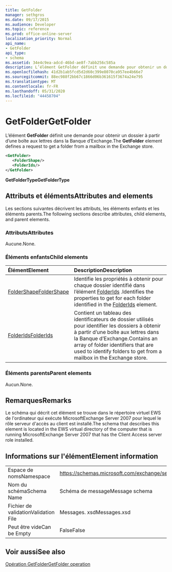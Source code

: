 ```yaml
---
title: GetFolder
manager: sethgros
ms.date: 09/17/2015
ms.audience: Developer
ms.topic: reference
ms.prod: office-online-server
localization_priority: Normal
api_name:
- GetFolder
api_type:
- schema
ms.assetid: 34e4c9ea-adcd-46bd-ae8f-7abb256c585a
description: L’élément GetFolder définit une demande pour obtenir un dossier à partir d’une boîte aux lettres dans la Banque d’Exchange.
ms.openlocfilehash: 41d2b1ab5fcd5d2d60c399e8070ca957ee4b66e7
ms.sourcegitcommit: 88ec988f2bb67c1866d06b361615f3674a24e795
ms.translationtype: MT
ms.contentlocale: fr-FR
ms.lasthandoff: 05/31/2020
ms.locfileid: "44458704"
---
```

# <a name="getfolder"></a><span data-ttu-id="a4010-103">GetFolder</span><span class="sxs-lookup"><span data-stu-id="a4010-103">GetFolder</span></span>

<span data-ttu-id="a4010-104">L’élément **GetFolder** définit une demande pour obtenir un dossier à partir d’une boîte aux lettres dans la Banque d’Exchange.</span><span class="sxs-lookup"><span data-stu-id="a4010-104">The **GetFolder** element defines a request to get a folder from a mailbox in the Exchange store.</span></span> 
  
```xml
<GetFolder>
   <FolderShape/>
   <FolderIds/>
</GetFolder>
```

 <span data-ttu-id="a4010-105">**GetFolderType**</span><span class="sxs-lookup"><span data-stu-id="a4010-105">**GetFolderType**</span></span>
## <a name="attributes-and-elements"></a><span data-ttu-id="a4010-106">Attributs et éléments</span><span class="sxs-lookup"><span data-stu-id="a4010-106">Attributes and elements</span></span>

<span data-ttu-id="a4010-107">Les sections suivantes décrivent les attributs, les éléments enfants et les éléments parents.</span><span class="sxs-lookup"><span data-stu-id="a4010-107">The following sections describe attributes, child elements, and parent elements.</span></span>
  
### <a name="attributes"></a><span data-ttu-id="a4010-108">Attributs</span><span class="sxs-lookup"><span data-stu-id="a4010-108">Attributes</span></span>

<span data-ttu-id="a4010-109">Aucune.</span><span class="sxs-lookup"><span data-stu-id="a4010-109">None.</span></span>
  
### <a name="child-elements"></a><span data-ttu-id="a4010-110">Éléments enfants</span><span class="sxs-lookup"><span data-stu-id="a4010-110">Child elements</span></span>

|<span data-ttu-id="a4010-111">**Élément**</span><span class="sxs-lookup"><span data-stu-id="a4010-111">**Element**</span></span>|<span data-ttu-id="a4010-112">**Description**</span><span class="sxs-lookup"><span data-stu-id="a4010-112">**Description**</span></span>|
|:-----|:-----|
|[<span data-ttu-id="a4010-113">FolderShape</span><span class="sxs-lookup"><span data-stu-id="a4010-113">FolderShape</span></span>](foldershape.md) <br/> |<span data-ttu-id="a4010-114">Identifie les propriétés à obtenir pour chaque dossier identifié dans l’élément [FolderIds](folderids.md) .</span><span class="sxs-lookup"><span data-stu-id="a4010-114">Identifies the properties to get for each folder identified in the [FolderIds](folderids.md) element.</span></span>  <br/> |
|[<span data-ttu-id="a4010-115">FolderIds</span><span class="sxs-lookup"><span data-stu-id="a4010-115">FolderIds</span></span>](folderids.md) <br/> |<span data-ttu-id="a4010-116">Contient un tableau des identificateurs de dossier utilisés pour identifier les dossiers à obtenir à partir d’une boîte aux lettres dans la Banque d’Exchange.</span><span class="sxs-lookup"><span data-stu-id="a4010-116">Contains an array of folder identifiers that are used to identify folders to get from a mailbox in the Exchange store.</span></span>  <br/> |
   
### <a name="parent-elements"></a><span data-ttu-id="a4010-117">Éléments parents</span><span class="sxs-lookup"><span data-stu-id="a4010-117">Parent elements</span></span>

<span data-ttu-id="a4010-118">Aucun.</span><span class="sxs-lookup"><span data-stu-id="a4010-118">None.</span></span>
  
## <a name="remarks"></a><span data-ttu-id="a4010-119">Remarques</span><span class="sxs-lookup"><span data-stu-id="a4010-119">Remarks</span></span>

<span data-ttu-id="a4010-120">Le schéma qui décrit cet élément se trouve dans le répertoire virtuel EWS de l'ordinateur qui exécute MicrosoftExchange Server 2007 pour lequel le rôle serveur d'accès au client est installé.</span><span class="sxs-lookup"><span data-stu-id="a4010-120">The schema that describes this element is located in the EWS virtual directory of the computer that is running MicrosoftExchange Server 2007 that has the Client Access server role installed.</span></span>
  
## <a name="element-information"></a><span data-ttu-id="a4010-121">Informations sur l'élément</span><span class="sxs-lookup"><span data-stu-id="a4010-121">Element information</span></span>

|||
|:-----|:-----|
|<span data-ttu-id="a4010-122">Espace de noms</span><span class="sxs-lookup"><span data-stu-id="a4010-122">Namespace</span></span>  <br/> |https://schemas.microsoft.com/exchange/services/2006/messages  <br/> |
|<span data-ttu-id="a4010-123">Nom du schéma</span><span class="sxs-lookup"><span data-stu-id="a4010-123">Schema Name</span></span>  <br/> |<span data-ttu-id="a4010-124">Schéma de message</span><span class="sxs-lookup"><span data-stu-id="a4010-124">Message schema</span></span>  <br/> |
|<span data-ttu-id="a4010-125">Fichier de validation</span><span class="sxs-lookup"><span data-stu-id="a4010-125">Validation File</span></span>  <br/> |<span data-ttu-id="a4010-126">Messages. xsd</span><span class="sxs-lookup"><span data-stu-id="a4010-126">Messages.xsd</span></span>  <br/> |
|<span data-ttu-id="a4010-127">Peut être vide</span><span class="sxs-lookup"><span data-stu-id="a4010-127">Can be Empty</span></span>  <br/> |<span data-ttu-id="a4010-128">False</span><span class="sxs-lookup"><span data-stu-id="a4010-128">False</span></span>  <br/> |
   
## <a name="see-also"></a><span data-ttu-id="a4010-129">Voir aussi</span><span class="sxs-lookup"><span data-stu-id="a4010-129">See also</span></span>



[<span data-ttu-id="a4010-130">Opération GetFolder</span><span class="sxs-lookup"><span data-stu-id="a4010-130">GetFolder operation</span></span>](getfolder-operation.md)

